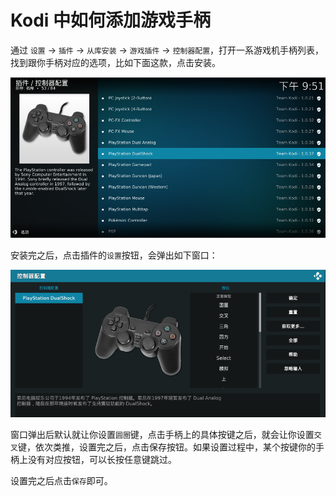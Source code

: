# Kodi 中如何添加游戏手柄
通过 `设置` -> `插件` -> `从库安装` -> `游戏插件` -> `控制器配置`，打开一系游戏机手柄列表，找到跟你手柄对应的选项，比如下面这款，点击安装。

![](./images/ps-gamepad.png)

安装完之后，点击插件的`设置`按钮，会弹出如下窗口：

![](./images/button-setting.png)

窗口弹出后默认就让你设置`圆圈`键，点击手柄上的具体按键之后，就会让你设置`交叉`键，依次类推，设置完之后，点击保存按钮。如果设置过程中，某个按键你的手柄上没有对应按钮，可以长按任意键跳过。

设置完之后点击`保存`即可。






